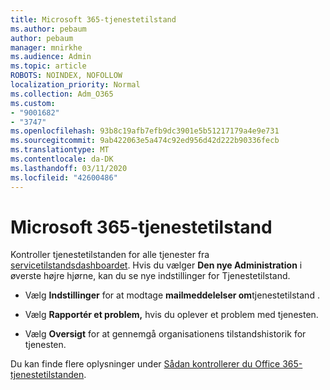 ```yaml
---
title: Microsoft 365-tjenestetilstand
ms.author: pebaum
author: pebaum
manager: mnirkhe
ms.audience: Admin
ms.topic: article
ROBOTS: NOINDEX, NOFOLLOW
localization_priority: Normal
ms.collection: Adm_O365
ms.custom:
- "9001682"
- "3747"
ms.openlocfilehash: 93b8c19afb7efb9dc3901e5b51217179a4e9e731
ms.sourcegitcommit: 9ab422063e5a474c92ed956d42d222b90336fecb
ms.translationtype: MT
ms.contentlocale: da-DK
ms.lasthandoff: 03/11/2020
ms.locfileid: "42600486"
---
```

# <a name="microsoft-365-service-health"></a>Microsoft 365-tjenestetilstand


Kontroller tjenestetilstanden for alle tjenester fra [servicetilstandsdashboardet](https://admin.microsoft.com/Adminportal/Home?source=applauncher#/servicehealth). Hvis du vælger **Den nye Administration** i øverste højre hjørne, kan du se nye indstillinger for Tjenestetilstand.

- Vælg **Indstillinger** for at modtage **mailmeddelelser om**tjenestetilstand .

- Vælg **Rapportér et problem,** hvis du oplever et problem med tjenesten.

- Vælg **Oversigt** for at gennemgå organisationens tilstandshistorik for tjenesten. 

Du kan finde flere oplysninger under [Sådan kontrollerer du Office 365-tjenestetilstanden](https://docs.microsoft.com/office365/enterprise/view-service-health). 